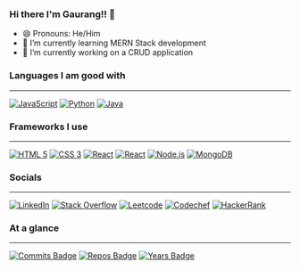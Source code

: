 ### Hi there I'm Gaurang!! 👋

- 😄 Pronouns: He/Him
- 🌱 I’m currently learning MERN Stack development
- 🔭 I’m currently working on a CRUD application

### Languages I am good with
---

[![JavaScript](https://img.shields.io/badge/javascript-black?style=for-the-badge&logo=javascript)](https://github.com/gnaaruag)
[![Python](https://img.shields.io/badge/python-black?style=for-the-badge&logo=python)](https://github.com/gnaaruag)
[![Java](https://img.shields.io/badge/java-black?style=for-the-badge&logo=openjdk)](https://github.com/gnaaruag)

### Frameworks I use
---
[![HTML 5](https://img.shields.io/badge/HTML5-black?style=for-the-badge&logo=html5)](https://github.com/gnaaruag)
[![CSS 3](https://img.shields.io/badge/CSS3-black?style=for-the-badge&logo=css3)](https://github.com/gnaaruag)
[![React](https://img.shields.io/badge/React-black?style=for-the-badge&logo=React)](https://github.com/gnaaruag)
[![React](https://img.shields.io/badge/React-black?style=for-the-badge&logo=React)](https://github.com/gnaaruag)
[![Node.js](https://img.shields.io/badge/Node.js-black?style=for-the-badge&logo=node.js)](https://github.com/gnaaruag)
[![MongoDB](https://img.shields.io/badge/MongoDB-black?style=for-the-badge&logo=mongodb)](https://github.com/gnaaruag)

### Socials
---
[![LinkedIn](https://img.shields.io/badge/LinkedIn-black?style=for-the-badge&logo=linkedin)](https://www.linkedin.com/in/gaurangratnaparkhi/)
[![Stack Overflow](https://img.shields.io/badge/Stack_Overflow-black?style=for-the-badge&logo=stack-overflow
)](https://stackoverflow.com/users/13927232/gnaaruag)
[![Leetcode](https://img.shields.io/badge/-LeetCode-black?style=for-the-badge&logo=LeetCode&logoColor=FFA116
)](https://leetcode.com/gnaaruag/)
[![Codechef](https://img.shields.io/badge/Codechef-black.svg?&style=for-the-badge&logo=Codechef&logoColor=white
)](https://www.codechef.com/users/gnaaruag404)
[![HackerRank](https://img.shields.io/badge/-Hackerrank-black?style=for-the-badge&logo=HackerRank&logoColor=2EC866
)](https://hackerrank.com/21951A0549)



### At a glance
---
[![Commits Badge](https://badges.pufler.dev/commits/monthly/gnaaruag)](https://badges.pufler.dev)
[![Repos Badge](https://badges.pufler.dev/repos/gnaaruag)](https://badges.pufler.dev)
[![Years Badge](https://badges.pufler.dev/years/gnaaruag)](https://badges.pufler.dev)





<!--
**gnaaruag/gnaaruag** is a ✨ _special_ ✨ repository because its `README.md` (this file) appears on your GitHub profile.
[![HTML 5](https://img.shields.io/badge/HTML5-black?style=for-the-badge&logo=html5&logoColor=white)](https://github.com/gnaaruag)

Here are some ideas to get you started:
--!>
